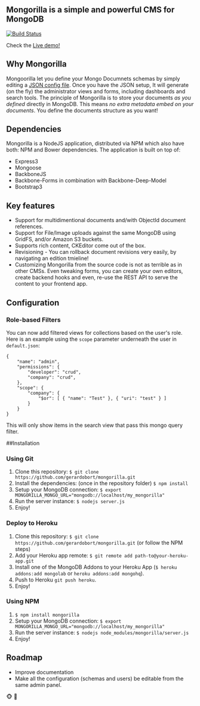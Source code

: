 ## Mongorilla is a simple and powerful CMS for MongoDB

[![Build Status](https://travis-ci.org/gerardobort/mongorilla.svg?branch=master)](https://travis-ci.org/gerardobort/mongorilla)

Check the [Live demo!](http://mongorilla.herokuapp.com)


## Why Mongorilla
Mongoorilla let you define your Mongo Documnets schemas by simply editing a [JSON config file](https://github.com/gerardobort/mongorilla/blob/master/config/default.json).
Once you have the JSON setup, It will generate (on the fly) the administrator views and forms, including dashboards and search tools.
The principle of Mongorilla is to store your documents *as you defined* directly in MongoDB.  This means *no extra metadata embed on your documents*.  You define the documents structure as you want!

## Dependencies
Mongorilla is a NodeJS application, distributed via NPM which also have both: NPM and Bower dependencies.  The application is built on top of:
* Express3
* Mongoose
* BackboneJS
* Backbone-Forms in combination with Backbone-Deep-Model
* Bootstrap3

## Key features
* Support for multidimentional documents and/with ObjectId document references.
* Support for File/Image uploads against the same MongoDB using GridFS, and/or Amazon S3 buckets.
* Supports rich content, CKEditor come out of the box.
* Revisioning - You can rollback document revisions very easily, by navigating an edition tmieline!
* Customizing Mongorilla from the source code is not as terrible as in other CMSs.  Even tweaking forms, you can create your own editors, create backend hooks and even, re-use the REST API to serve the content to your frontend app.

## Configuration

### Role-based Filters
You can now add filtered views for collections based on the user's role.  Here is an example using the ``scope`` parameter underneath the user in ``default.json``:

```
{
    "name": "admin",
    "permissions": {
        "developer": "crud",
        "company": "crud",
    },
    "scope": {
        "company": { 
            "$or": [ { "name": "Test" }, { "uri": "test" } ] 
        }
    }
}
```

This will only show items in the search view that pass this mongo query filter.

##Installation

### Using Git
1. Clone this repository: ``$ git clone https://github.com/gerardobort/mongorilla.git``
2. Install the dependencies: (once in the repository folder) ``$ npm install``
3. Setup your MongoDB connection: ``$ export MONGORILLA_MONGO_URL="mongodb://localhost/my_mongorilla"``
4. Run the server instance: ``$ nodejs server.js``
5. Enjoy!

### Deploy to Heroku
1. Clone this repository: ``$ git clone https://github.com/gerardobort/mongorilla.git`` (or follow the NPM steps)
2. Add your Heroku app remote: ``$ git remote add path-to@your-heroku-app.git``
3. Install one of the MongoDB Addons to your Heroku App (``$ heroku addons:add mongolab`` or ``heroku addons:add mongohq``).
4. Push to Heroku ``git push heroku``.
5. Enjoy!

### Using NPM
1. ``$ npm install mongorilla``
2. Setup your MongoDB connection: ``$ export MONGORILLA_MONGO_URL="mongodb://localhost/my_mongorilla"``
3. Run the server instance: ``$ nodejs node_modules/mongorilla/server.js``
4. Enjoy!

## Roadmap
* Improve documentation
* Make all the configuration (schemas and users) be editable from the same admin panel.

:monkey_face:  :hamburger:

